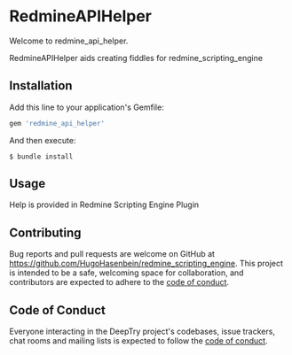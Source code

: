 # RedmineAPIHelper

Welcome to redmine_api_helper. 

RedmineAPIHelper aids creating fiddles for redmine_scripting_engine


## Installation

Add this line to your application's Gemfile:

```ruby
gem 'redmine_api_helper'
```

And then execute:

    $ bundle install

## Usage

Help is provided in Redmine Scripting Engine Plugin

## Contributing

Bug reports and pull requests are welcome on GitHub at https://github.com/HugoHasenbein/redmine_scripting_engine. This project is intended to be a safe, welcoming space for collaboration, and contributors are expected to adhere to the [code of conduct](https://github.com/HugoHasenbein/redmine_scripting_engine/blob/master/CODE_OF_CONDUCT.md).

## Code of Conduct

Everyone interacting in the DeepTry project's codebases, issue trackers, chat rooms and mailing lists is expected to follow the [code of conduct](https://github.com/HugoHasenbein/redmine_scripting_engine/blob/master/CODE_OF_CONDUCT.md).
